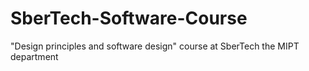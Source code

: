 # SberTech-Software-Course
"Design principles and software design" course at SberTech the MIPT department
